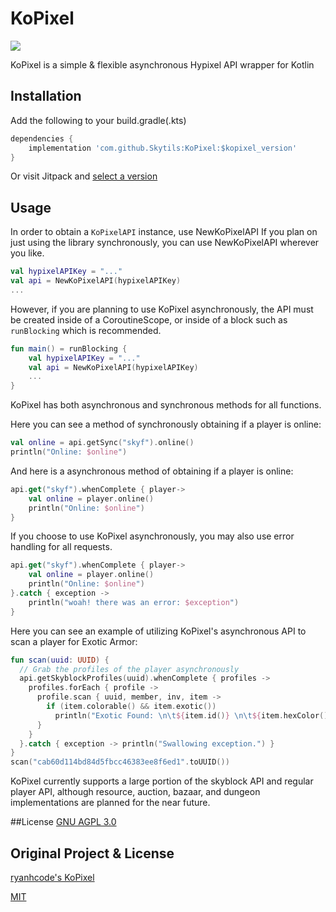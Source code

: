# KoPixel
[![](https://jitpack.io/v/ryanhcode/KoPixel.svg)](https://jitpack.io/#ryanhcode/KoPixel)

KoPixel is a simple &amp; flexible asynchronous Hypixel API wrapper for Kotlin

## Installation

Add the following to your build.gradle(.kts)

```groovy
dependencies {
    implementation 'com.github.Skytils:KoPixel:$kopixel_version'
}
```
Or visit Jitpack and [select a version](https://jitpack.io/#Skytils/KoPixel/latest) 

## Usage

In order to obtain a `KoPixelAPI` instance, use NewKoPixelAPI
If you plan on just using the library synchronously, you can use NewKoPixelAPI wherever you like.

```kotlin
val hypixelAPIKey = "..."
val api = NewKoPixelAPI(hypixelAPIKey)
...
```
However, if you are planning to use KoPixel asynchronously, the API must be created inside of a CoroutineScope, or inside of a block such as `runBlocking` which is recommended.
```kotlin
fun main() = runBlocking {
    val hypixelAPIKey = "..."
    val api = NewKoPixelAPI(hypixelAPIKey)
    ...
}
```

KoPixel has both asynchronous and synchronous methods for all functions.

Here you can see a method of synchronously obtaining if a player is online:
```kotlin
val online = api.getSync("skyf").online()
println("Online: $online")
```
And here is a asynchronous method of obtaining if a player is online:
```kotlin
api.get("skyf").whenComplete { player->
    val online = player.online()
    println("Online: $online")
}
```
If you choose to use KoPixel asynchronously, you may also use error handling for all requests.
```kotlin
api.get("skyf").whenComplete { player->
    val online = player.online()
    println("Online: $online")
}.catch { exception ->
    println("woah! there was an error: $exception")
}
```
Here you can see an example of utilizing KoPixel's asynchronous API to scan a player for Exotic Armor:
```kotlin
fun scan(uuid: UUID) {
  // Grab the profiles of the player asynchronously
  api.getSkyblockProfiles(uuid).whenComplete { profiles -> 
    profiles.forEach { profile ->
      profile.scan { uuid, member, inv, item ->
        if (item.colorable() && item.exotic())
          println("Exotic Found: \n\t${item.id()} \n\t${item.hexColor()} \n\t$uuid \n\t${inv.name}")
      }
    } 
  }.catch { exception -> println("Swallowing exception.") }
}
scan("cab60d114bd84d5fbcc46383ee8f6ed1".toUUID())
```
KoPixel currently supports a large portion of the skyblock API and regular player API, although resource, auction, bazaar, and dungeon implementations are planned for the near future.

##License
[GNU AGPL 3.0](https://github.com/Skytils/KoPixel/blob/master/LICENSE.md)

## Original Project & License
[ryanhcode's KoPixel](https://github.com/ryanhcode/KoPixel)

[MIT](https://choosealicense.com/licenses/mit/)
